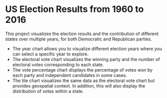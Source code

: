 # US Election Results from 1960 to 2016

This project visualizes the election results and the contribution of different states over multiple years, for both Democratic and Republican parties.

- The year chart allows you to visualize different election years where you can select a specific year to explore.
- The electoral vote chart visualizes the winning party and the number of electoral votes corresponding to each state.
- The vote percentage chart displays the percentage of votes won by each party and independent candidates in some cases.
- The tile chart visualizes the same data as the electoral vote chart but provides geospatial context. In addition, this will also display the distribution of votes within a state. 
